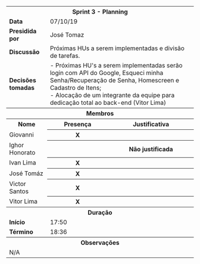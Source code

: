 <table
  <tr>
    <th colspan="9"><b>Sprint 3 - Planning</b></td>
  </tr>
  <tr>
    <td colspan="2"><b>Data</b></td>
    <td colspan="7">07/10/19</td>
  </tr>
  <tr>
    <td colspan="2"><b>Presidida por</b></td>
    <td colspan="7">José Tomaz</td>
  </tr>
  <tr>
    <td colspan="2"><b>Discussão</b></td>
    <td colspan="7">Próximas HUs a serem implementadas e divisão de tarefas.</td>
  </tr>
  <tr>
    <td colspan="2"><b>Decisões tomadas</b></td>
    <td colspan="7">- Próximas HU's a serem implementadas serão login com API do Google, Esqueci minha Senha/Recuperação de Senha, Homescreen e Cadastro de Itens;<br>
- Alocação de um integrante da equipe para dedicação total ao back-end (Vitor Lima) <br>
</td>
  </tr>
  <tr>
    <th colspan="9"><b>Membros</b></td>
  </tr>
  <tr>
    <th colspan="2">Nome</td>
    <th colspan="1">Presença</td>
    <th colspan="5">Justificativa</td>
  </tr>
  <tr>
    <td colspan="2">Giovanni</td>
    <th colspan="1"><b>X</b></td>
    <th colspan="5"></td>
  </tr>
  <tr>
    <td colspan="2">Ighor Honorato</td>
    <th colspan="1"><b></b></td>
    <th colspan="5">Não justificada</td>
  </tr>
  <tr>
    <td colspan="2">Ivan Lima</td>
    <th colspan="1"><b>X</b></td>
    <th colspan="5"></td>
  </tr>
  <tr>
    <td colspan="2">José Tomáz</td>
    <th colspan="1"><b>X</b></td>
    <th colspan="5"></td>
  </tr>
  <tr>
    <td colspan="2">Victor Santos</td>
    <th colspan="1"><b>X</b></td>
    <th colspan="5"></td>
  </tr>
  <tr>
    <td colspan="2">Vitor Lima</td>
    <th colspan="1"><b>X</b></td>
    <th colspan="5"></td>
  </tr>
  <tr>
    <th colspan="9"><b>Duração</b></td>
  </tr>
  <tr>
    <td colspan="2"><b>Início</b></td>
    <td colspan="7">17:50</td>
  </tr>
  <tr>
    <td colspan="2"><b>Término</b></td>
    <td colspan="7">18:36</td>
  </tr>
   <tr>
    <th colspan="9">Observações</b></td>
  </tr>
  <tr>
    <td colspan="9">N/A</td>
  </tr>
</table>